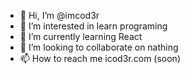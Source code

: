 - 👋 Hi, I’m @imcod3r
- 👀 I’m interested in learn programing
- 🌱 I’m currently learning React
- 💞️ I’m looking to collaborate on nathing
- 📫 How to reach me icod3r.com (soon)

<!---
imcod3r/imcod3r is a ✨ special ✨ repository because its `README.md` (this file) appears on your GitHub profile.
You can click the Preview link to take a look at your changes.
--->
